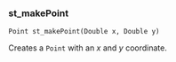 ### st_makePoint
`Point st_makePoint(Double x, Double y)`

Creates a `Point` with an _x_ and _y_ coordinate.
